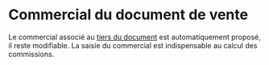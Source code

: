 # Commercial du document de vente


Le commercial associé au [tiers 
 du document](../../../../Tiers/3/Client/ClientOngletCommercial.md) est automatiquement proposé, il reste modifiable. La saisie 
 du commercial est indispensable au calcul des commissions.


